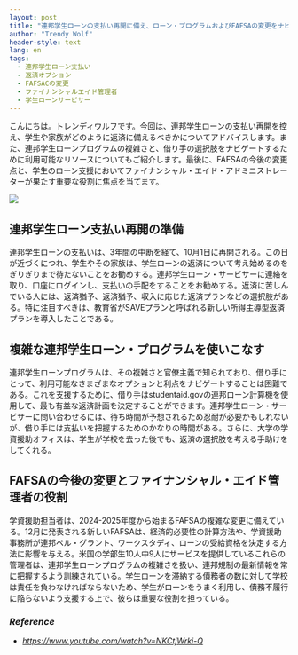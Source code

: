 ```yaml
---
layout: post
title: "連邦学生ローンの支払い再開に備え、ローン・プログラムおよびFAFSAの変更をナビゲートする。"
author: "Trendy Wolf"
header-style: text
lang: en
tags:
  - 連邦学生ローン支払い
  - 返済オプション
  - FAFSACの変更
  - ファイナンシャルエイド管理者
  - 学生ローンサービサー
---
```


こんにちは。トレンディウルフです。今回は、連邦学生ローンの支払い再開を控え、学生や家族がどのように返済に備えるべきかについてアドバイスします。また、連邦学生ローンプログラムの複雑さと、借り手の選択肢をナビゲートするために利用可能なリソースについてもご紹介します。最後に、FAFSAの今後の変更点と、学生のローン支援においてファイナンシャル・エイド・アドミニストレーターが果たす重要な役割に焦点を当てます。

<img
    src="https://i.ytimg.com/vi/NKCtjWrki-Q/hqdefault.jpg"
/>


## 連邦学生ローン支払い再開の準備
連邦学生ローンの支払いは、3年間の中断を経て、10月1日に再開される。この日が近づくにつれ、学生やその家族は、学生ローンの返済について考え始めるのをぎりぎりまで待たないことをお勧めする。連邦学生ローン・サービサーに連絡を取り、口座にログインし、支払いの手配をすることをお勧めする。返済に苦しんでいる人には、返済猶予、返済猶予、収入に応じた返済プランなどの選択肢がある。特に注目すべきは、教育省がSAVEプランと呼ばれる新しい所得主導型返済プランを導入したことである。

## 複雑な連邦学生ローン・プログラムを使いこなす
連邦学生ローンプログラムは、その複雑さと官僚主義で知られており、借り手にとって、利用可能なさまざまなオプションと利点をナビゲートすることは困難である。これを支援するために、借り手はstudentaid.govの連邦ローン計算機を使用して、最も有益な返済計画を決定することができます。連邦学生ローン・サービサーに問い合わせるには、待ち時間が予想されるため忍耐が必要かもしれないが、借り手には支払いを把握するためのかなりの時間がある。さらに、大学の学資援助オフィスは、学生が学校を去った後でも、返済の選択肢を考える手助けをしてくれる。

## FAFSAの今後の変更とファイナンシャル・エイド管理者の役割
学資援助担当者は、2024-2025年度から始まるFAFSAの複雑な変更に備えている。12月に発表される新しいFAFSAは、経済的必要性の計算方法や、学資援助事務所が連邦ペル・グラント、ワークスタディ、ローンの受給資格を決定する方法に影響を与える。米国の学部生10人中9人にサービスを提供しているこれらの管理者は、連邦学生ローンプログラムの複雑さを扱い、連邦規制の最新情報を常に把握するよう訓練されている。学生ローンを滞納する債務者の数に対して学校は責任を負わなければならないため、学生がローンをうまく利用し、債務不履行に陥らないよう支援する上で、彼らは重要な役割を担っている。


### _Reference_
- _https://www.youtube.com/watch?v=NKCtjWrki-Q_

